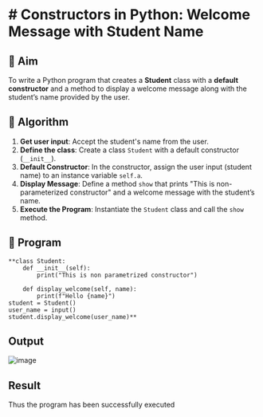 # # Constructors in Python: Welcome Message with Student Name

## 🎯 Aim
To write a Python program that creates a **Student** class with a **default constructor** and a method to display a welcome message along with the student’s name provided by the user.

## 🧠 Algorithm
1. **Get user input**: Accept the student's name from the user.
2. **Define the class**: Create a class `Student` with a default constructor (`__init__`).
3. **Default Constructor**: In the constructor, assign the user input (student name) to an instance variable `self.a`.
4. **Display Message**: Define a method `show` that prints "This is non-parameterized constructor" and a welcome message with the student’s name.
5. **Execute the Program**: Instantiate the `Student` class and call the `show` method.

## 🧾 Program
```
**class Student:
    def __init__(self):
        print("This is non parametrized constructor")
    
    def display_welcome(self, name):
        print(f"Hello {name}")
student = Student()
user_name = input()
student.display_welcome(user_name)**
```
## Output
![image](https://github.com/user-attachments/assets/1652bf0a-b84a-4f77-9c02-e18c55e14e8c)

## Result
Thus the program has been successfully executed
